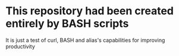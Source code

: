 # This repository had been created entirely by BASH scripts

It is just a test of curl, BASH and alias's capabilities for improving productivity
